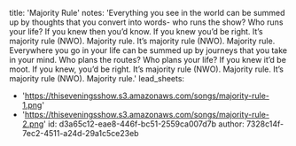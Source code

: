 title: 'Majority Rule'
notes: 'Everything you see in the world can be summed up by thoughts that you convert into words- who runs the show? Who runs your life? If you knew then you’d know. If you knew you’d be right. It’s majority rule (NWO). Majority rule. It’s majority rule (NWO). Majority rule. Everywhere you go in your life can be summed up by journeys that you take in your mind. Who plans the routes? Who plans your life? If you knew it’d be moot. If you knew, you’d be right. It’s majority rule (NWO). Majority rule. It’s majority rule (NWO). Majority rule.'
lead_sheets:
  - 'https://thiseveningsshow.s3.amazonaws.com/songs/majority-rule-1.png'
  - 'https://thiseveningsshow.s3.amazonaws.com/songs/majority-rule-2.png'
id: d3a65c12-eae8-446f-bc51-2559ca007d7b
author: 7328c14f-7ec2-4511-a24d-29a1c5ce23eb
